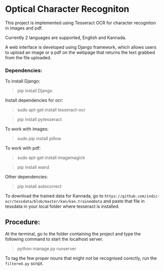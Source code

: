 # Optical Character Recogniton

This project is implemented using Tesseract OCR for character recogniton in images and pdf.

Currently 2 languages are supported, English and Kannada.

A web interface is developed using Django framework, which allows users to upload an image or a pdf on the webpage that returns the text grabbed from the file uploaded.

### Dependencies:

To install Django:

> pip install Django

Install dependencies for ocr:

> sudo apt-get install tesseract-ocr

> pip install pytesseract

To work with images:

> sudo pip install pillow

To work with pdf:

> sudo apt-get install imagemagick

> pip install wand

Other dependencies:

> pip install autocorrect

To download the trained data for Kannada, go to 
`https://github.com/indic-ocr/tessdata/blob/master/kan/kan.traineddata`
and paste that file in tessdata in your local folder where tesseract is installed.

## Procedure:

At the terminal, go to the folder containing the project and type the following command to start the localhost server.
> python manage.py runserver

To tag the few proper nouns that might not be recognised corectly, run the `filtered.py` script.
